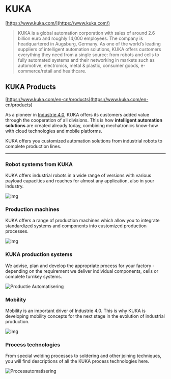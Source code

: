 # KUKA

[https://www.kuka.com/](https://www.kuka.com/)

> KUKA is a global automation corporation with sales of around 2.6 billion euro and roughly 14,000 employees. The company is headquartered in Augsburg, Germany. As one of the world’s leading suppliers of intelligent automation solutions, KUKA offers customers everything they need from a single source: from robots and cells to fully automated systems and their networking in markets such as automotive, electronics, metal & plastic, consumer goods, e-commerce/retail and healthcare.

## **KUKA Products**

[https://www.kuka.com/en-cn/products](https://www.kuka.com/en-cn/products)


 As a pioneer in [Industrie 4.0](https://www.kuka.com/en-cn/future-production/industrie-4-0/industrie-4-0-introduction), KUKA offers its customers added value through the cooperation of all divisions. This is how **intelligent automation solutions** are created already today, combining mechatronics know-how with cloud technologies and mobile platforms.

KUKA offers you customized automation solutions from industrial robots to complete production lines.

------

### Robot systems from KUKA

KUKA offers industrial robots in a wide range of versions with various payload capacities and reaches for almost any application, also in your industry.

![img](https://www.kuka.com/-/media/kuka-corporate/images/products/robots/robotersysteme.jpg?rev=1958698d610e4f048c14586cdb16803a&w=1400&hash=0CC0E5E0786685BFE1148714140F089A)



### Production machines

KUKA offers a range of production machines which allow you to integrate standardized systems and components into customized production processes.

![img](https://www.kuka.com/-/media/kuka-corporate/images/products/machines/fertigungsmaschinen.jpg?rev=7736c2d949fc4dc5a23597572a8f9c82&w=1400&hash=E2A496013ABBB07A7F08BA826943EAA3)



### KUKA production systems

We advise, plan and develop the appropriate process for your factory - depending on the requirement we deliver individual components, cells or complete turnkey systems.

![Productie Automatisering](https://www.kuka.com/-/media/kuka-corporate/images/products/systems/anlagenbau-automotive_header.jpg?rev=76681a1e3e4a4f40a640af59e18dc8dc&w=1400&hash=60A94EE1E01794BA599B6EF19C76D0A5)



### Mobility

Mobility is an important driver of Industrie 4.0. This is why KUKA is developing mobility concepts for the next stage in the evolution of industrial production.

![img](https://www.kuka.com/-/media/kuka-corporate/images/ir/creditor.jpg?rev=-1&w=1400&hash=232393DADF9AC7CECF8B0EFD89DA400C)



### Process technologies

From special welding processes to soldering and other joining techniques, you will find descriptions of all the KUKA process technologies here.

![Procesautomatisering](https://www.kuka.com/-/media/kuka-corporate/images/products/process-technologies/verfahrenstechnologien.jpg?rev=6ceb9235bfb748e8a169c4282b25a9d7&w=1400&hash=6D29F348E4ECB1B33839F97BD1EE8C89)




  